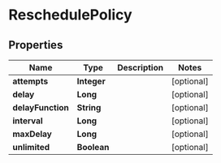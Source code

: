 

# ReschedulePolicy


## Properties

| Name | Type | Description | Notes |
|------------ | ------------- | ------------- | -------------|
|**attempts** | **Integer** |  |  [optional] |
|**delay** | **Long** |  |  [optional] |
|**delayFunction** | **String** |  |  [optional] |
|**interval** | **Long** |  |  [optional] |
|**maxDelay** | **Long** |  |  [optional] |
|**unlimited** | **Boolean** |  |  [optional] |



